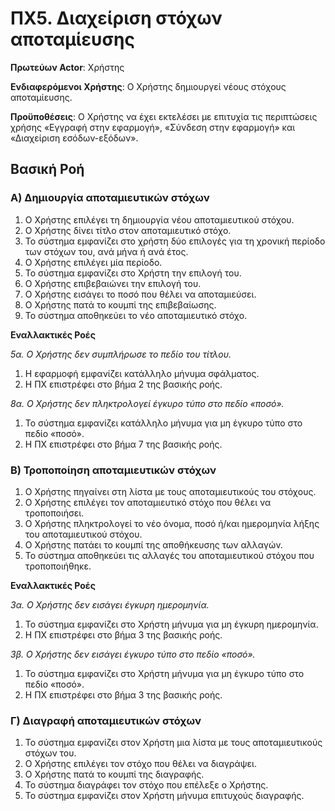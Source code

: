 <h1>ΠΧ5. Διαχείριση στόχων αποταμίευσης</h1>

**Πρωτεύων Actor**: Χρήστης

**Ενδιαφερόμενοι Χρήστης**: Ο Χρήστης δημιουργεί νέους στόχους αποταμίευσης.

**Προϋποθέσεις**: Ο Χρήστης να έχει εκτελέσει με επιτυχία τις περιπτώσεις χρήσης «Εγγραφή στην εφαρμογή», «Σύνδεση στην εφαρμογή» και «Διαχείριση εσόδων-εξόδων».


<h2>Βασική Ροή</h2>

<h3>Α) Δημιουργία αποταμιευτικών στόχων</h3>

1. Ο Χρήστης επιλέγει τη δημιουργία νέου αποταμιευτικού στόχου.
2. Ο Χρήστης δίνει τίτλο στον αποταμιευτικό στόχο.
3. Το σύστημα εμφανίζει στο χρήστη δύο επιλογές για τη χρονική περίοδο των στόχων του, ανά μήνα ή ανά έτος.
4. Ο Χρήστης επιλέγει μία περίοδο.
5. Το σύστημα εμφανίζει στο Χρήστη την επιλογή του.
6. Ο Χρήστης επιβεβαιώνει την επιλογή του.
7. Ο Χρήστης εισάγει το ποσό που θέλει να αποταμιεύσει.
8. Ο Χρήστης πατά το κουμπί της επιβεβαίωσης.
9. Το σύστημα αποθηκεύει το νέο αποταμιευτικό στόχο.

**Εναλλακτικές Ροές**

*5α. Ο Χρήστης δεν συμπλήρωσε το πεδίο του τίτλου.*

 1. Η εφαρμοφή εμφανίζει κατάλληλο μήνυμα σφάλματος.
 2. Η ΠΧ επιστρέφει στο βήμα 2 της βασικής ροής.

*8α. Ο Χρήστης δεν πληκτρολογεί έγκυρο τύπο στο πεδίο «ποσό».*

 1. Το σύστημα εμφανίζει κατάλληλο μήνυμα για μη έγκυρο τύπο στο πεδίο «ποσό».
 2. Η ΠΧ επιστρέφει στο βήμα 7 της βασικής ροής.

<h3>Β) Τροποποίηση αποταμιευτικών στόχων</h3>

1. Ο Χρήστης πηγαίνει στη λίστα με τους αποταμιευτικούς του στόχους.
2. Ο Χρήστης επιλέγει τον αποταμιευτικό στόχο που θέλει να τροποποιήσει.
3. Ο Χρήστης πληκτρολογεί το νέο όνομα, ποσό ή/και ημερομηνία λήξης του αποταμιευτικού στόχου.
4. Ο Χρήστης πατάει το κουμπί της αποθήκευσης των αλλαγών.
5. Το σύστημα αποθηκεύει τις αλλαγές του αποταμιευτικού στόχου που τροποποιήθηκε.


**Εναλλακτικές Ροές**

*3α. Ο Χρήστης δεν εισάγει έγκυρη ημερομηνία.*

 1. Το σύστημα εμφανίζει στο Χρήστη μήνυμα για μη έγκυρη ημερομηνία.
 2. Η ΠΧ επιστρέφει στο βήμα 3 της βασικής ροής.
  
 *3β. Ο Χρήστης δεν εισάγει έγκυρο τύπο στο πεδίο «ποσό».*

 1. Το σύστημα εμφανίζει στο Χρήστη μήνυμα για μη έγκυρο τύπο στο πεδίο «ποσό».
 2. Η ΠΧ επιστρέφει στο βήμα 3 της βασικής ροής.

<h3>Γ) Διαγραφή αποταμιευτικών στόχων</h3>

1. Το σύστημα εμφανίζει στον Χρήστη μια λίστα με τους αποταμιευτικούς στόχων του.
2. Ο Χρήστης επιλέγει τον στόχο που θέλει να διαγράψει.
3. Ο Χρήστης πατά το κουμπί της διαγραφής.
4. Το σύστημα διαγράφει τον στόχο που επέλεξε ο Χρήστης.
5. Το σύστημα εμφανίζει στον Χρήστη μήνυμα επιτυχούς διαγραφής.